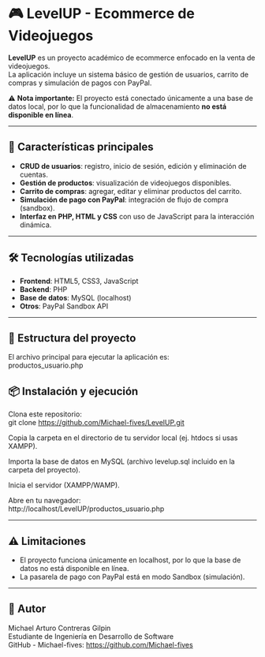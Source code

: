 # 🎮 LevelUP - Ecommerce de Videojuegos  

**LevelUP** es un proyecto académico de ecommerce enfocado en la venta de videojuegos.  
La aplicación incluye un sistema básico de gestión de usuarios, carrito de compras y simulación de pagos con PayPal.  

⚠️ **Nota importante:** El proyecto está conectado únicamente a una base de datos local, por lo que la funcionalidad de almacenamiento **no está disponible en línea**.  

---

## 🚀 Características principales  

- **CRUD de usuarios**: registro, inicio de sesión, edición y eliminación de cuentas.  
- **Gestión de productos**: visualización de videojuegos disponibles.  
- **Carrito de compras**: agregar, editar y eliminar productos del carrito.  
- **Simulación de pago con PayPal**: integración de flujo de compra (sandbox).  
- **Interfaz en PHP, HTML y CSS** con uso de JavaScript para la interacción dinámica.  

---

## 🛠️ Tecnologías utilizadas  

- **Frontend**: HTML5, CSS3, JavaScript  
- **Backend**: PHP  
- **Base de datos**: MySQL (localhost)  
- **Otros**: PayPal Sandbox API  

---

## 📂 Estructura del proyecto  

El archivo principal para ejecutar la aplicación es:  
productos_usuario.php

## 📦 Instalación y ejecución  

Clona este repositorio:  
git clone https://github.com/Michael-fives/LevelUP.git  

Copia la carpeta en el directorio de tu servidor local (ej. htdocs si usas XAMPP).  

Importa la base de datos en MySQL (archivo levelup.sql incluido en la carpeta del proyecto).  

Inicia el servidor (XAMPP/WAMP).  

Abre en tu navegador:  
http://localhost/LevelUP/productos_usuario.php  

---

## ⚠️ Limitaciones  

- El proyecto funciona únicamente en localhost, por lo que la base de datos no está disponible en línea.  
- La pasarela de pago con PayPal está en modo Sandbox (simulación).  

---

## 👤 Autor  

Michael Arturo Contreras Gilpin  
Estudiante de Ingeniería en Desarrollo de Software  
GitHub - Michael-fives: https://github.com/Michael-fives  
